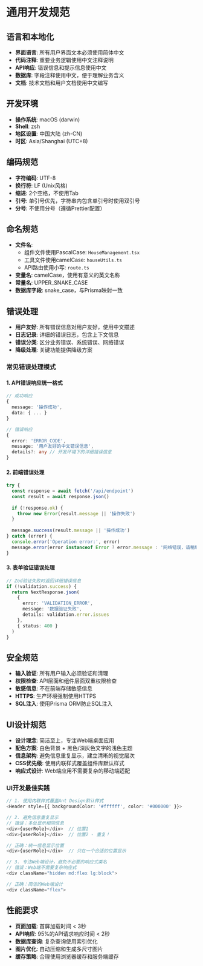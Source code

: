 # 通用开发规范

## 语言和本地化
- **界面语言**: 所有用户界面文本必须使用简体中文
- **代码注释**: 重要业务逻辑使用中文注释说明
- **API响应**: 错误信息和提示信息使用中文
- **数据库**: 字段注释使用中文，便于理解业务含义
- **文档**: 技术文档和用户文档使用中文编写

## 开发环境
- **操作系统**: macOS (darwin)
- **Shell**: zsh
- **地区设置**: 中国大陆 (zh-CN)
- **时区**: Asia/Shanghai (UTC+8)

## 编码规范
- **字符编码**: UTF-8
- **换行符**: LF (Unix风格)
- **缩进**: 2个空格，不使用Tab
- **引号**: 单引号优先，字符串内包含单引号时使用双引号
- **分号**: 不使用分号（遵循Prettier配置）

## 命名规范
- **文件名**: 
  - 组件文件使用PascalCase: `HouseManagement.tsx`
  - 工具文件使用camelCase: `houseUtils.ts`
  - API路由使用小写: `route.ts`
- **变量名**: camelCase，使用有意义的英文名称
- **常量名**: UPPER_SNAKE_CASE
- **数据库字段**: snake_case，与Prisma映射一致

## 错误处理
- **用户友好**: 所有错误信息对用户友好，使用中文描述
- **日志记录**: 详细的错误日志，包含上下文信息
- **错误分类**: 区分业务错误、系统错误、网络错误
- **降级处理**: 关键功能提供降级方案

### 常见错误处理模式

#### 1. API错误响应统一格式
```typescript
// 成功响应
{
  message: '操作成功',
  data: { ... }
}

// 错误响应
{
  error: 'ERROR_CODE',
  message: '用户友好的中文错误信息',
  details?: any // 开发环境下的详细错误信息
}
```

#### 2. 前端错误处理
```typescript
try {
  const response = await fetch('/api/endpoint')
  const result = await response.json()
  
  if (!response.ok) {
    throw new Error(result.message || '操作失败')
  }
  
  message.success(result.message || '操作成功')
} catch (error) {
  console.error('Operation error:', error)
  message.error(error instanceof Error ? error.message : '网络错误，请稍后重试')
}
```

#### 3. 表单验证错误处理
```typescript
// Zod验证失败时返回详细错误信息
if (!validation.success) {
  return NextResponse.json(
    {
      error: 'VALIDATION_ERROR',
      message: '数据验证失败',
      details: validation.error.issues
    },
    { status: 400 }
  )
}
```

## 安全规范
- **输入验证**: 所有用户输入必须验证和清理
- **权限检查**: API层面和组件层面双重权限检查
- **敏感信息**: 不在前端存储敏感信息
- **HTTPS**: 生产环境强制使用HTTPS
- **SQL注入**: 使用Prisma ORM防止SQL注入

## UI设计规范
- **设计理念**: 简洁至上，专注Web端桌面应用
- **配色方案**: 白色背景 + 黑色/深灰色文字的浅色主题
- **信息架构**: 避免信息重复显示，建立清晰的视觉层次
- **CSS优先级**: 使用内联样式覆盖组件库默认样式
- **响应式设计**: Web端应用不需要复杂的移动端适配

### UI开发最佳实践
```typescript
// 1. 使用内联样式覆盖Ant Design默认样式
<Header style={{ backgroundColor: '#ffffff', color: '#000000' }}>

// 2. 避免信息重复显示
// 错误：多处显示相同信息
<div>{userRole}</div>  // 位置1
<div>{userRole}</div>  // 位置2 - 重复！

// 正确：统一信息显示位置
<div>{userRole}</div>  // 只在一个合适的位置显示

// 3. 专注Web端设计，避免不必要的响应式类名
// 错误：Web端不需要复杂响应式
<div className="hidden md:flex lg:block">

// 正确：简洁的Web端设计
<div className="flex">
```

## 性能要求
- **页面加载**: 首屏加载时间 < 3秒
- **API响应**: 95%的API请求响应时间 < 2秒
- **数据库查询**: 复杂查询使用索引优化
- **图片优化**: 自动压缩和生成多尺寸图片
- **缓存策略**: 合理使用浏览器缓存和服务端缓存
